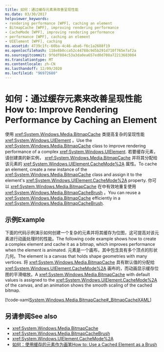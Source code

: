 ```yaml
---
title: 如何：通过缓存元素来改善呈现性能
ms.date: 03/30/2017
helpviewer_keywords:
- rendering performance [WPF], caching an element
- BitmapCache [WPF], improving rendering performance
- CacheMode [WPF], improving rendering performance
- performance [WPF], caching an element
- UIElement [WPF], caching
ms.assetid: 4739c1fc-60ba-4c46-aba6-f6c1a2688f19
ms.openlocfilehash: 118e8b0cca52c44788c9d5b291d710f765e7af2a
ms.sourcegitcommit: 9f6df084c53a3da0ea657ed0d708a72213683084
ms.translationtype: MT
ms.contentlocale: zh-CN
ms.lasthandoff: 12/09/2020
ms.locfileid: "96972680"
---
```

# <a name="how-to-improve-rendering-performance-by-caching-an-element"></a><span data-ttu-id="af820-102">如何：通过缓存元素来改善呈现性能</span><span class="sxs-lookup"><span data-stu-id="af820-102">How to: Improve Rendering Performance by Caching an Element</span></span>
<span data-ttu-id="af820-103">使用 <xref:System.Windows.Media.BitmapCache> 类提高复杂的呈现性能 <xref:System.Windows.UIElement> 。</span><span class="sxs-lookup"><span data-stu-id="af820-103">Use the <xref:System.Windows.Media.BitmapCache> class to improve rendering performance of a complex <xref:System.Windows.UIElement>.</span></span> <span data-ttu-id="af820-104">若要缓存元素，请创建类的新实例， <xref:System.Windows.Media.BitmapCache> 并将其分配给该元素的 <xref:System.Windows.UIElement.CacheMode%2A> 属性。</span><span class="sxs-lookup"><span data-stu-id="af820-104">To cache an element, create a new instance of the <xref:System.Windows.Media.BitmapCache> class and assign it to the element's <xref:System.Windows.UIElement.CacheMode%2A> property.</span></span> <span data-ttu-id="af820-105">你可以 <xref:System.Windows.Media.BitmapCache> 在中有效地重复使用 <xref:System.Windows.Media.BitmapCacheBrush> 。</span><span class="sxs-lookup"><span data-stu-id="af820-105">You can reuse a <xref:System.Windows.Media.BitmapCache> efficiently in a <xref:System.Windows.Media.BitmapCacheBrush>.</span></span>  
  
## <a name="example"></a><span data-ttu-id="af820-106">示例</span><span class="sxs-lookup"><span data-stu-id="af820-106">Example</span></span>  
 <span data-ttu-id="af820-107">下面的代码示例演示如何创建一个复杂的元素并将其缓存为位图，这可提高对该元素进行动画处理时的性能。</span><span class="sxs-lookup"><span data-stu-id="af820-107">The following code example shows how to create a complex element and cache it as a bitmap, which improves performance when the element is animated.</span></span> <span data-ttu-id="af820-108">元素是一个画布，其中包含具有多个顶点的形状几何。</span><span class="sxs-lookup"><span data-stu-id="af820-108">The element is a canvas that holds shape geometries with many vertices.</span></span> <span data-ttu-id="af820-109">将 <xref:System.Windows.Media.BitmapCache> 具有默认值的分配给 <xref:System.Windows.UIElement.CacheMode%2A> 画布的，而动画显示缓存位图的平滑缩放。</span><span class="sxs-lookup"><span data-stu-id="af820-109">A <xref:System.Windows.Media.BitmapCache> with default values is assigned to the <xref:System.Windows.UIElement.CacheMode%2A> of the canvas, and an animation shows the smooth scaling of the cached bitmap.</span></span>  
  
 [!code-xaml[System.Windows.Media.BitmapCache#_BitmapCacheXAML](~/samples/snippets/csharp/VS_Snippets_Wpf/system.windows.media.bitmapcache/cs/window1.xaml#_bitmapcachexaml)]  
  
## <a name="see-also"></a><span data-ttu-id="af820-110">另请参阅</span><span class="sxs-lookup"><span data-stu-id="af820-110">See also</span></span>

- <xref:System.Windows.Media.BitmapCache>
- <xref:System.Windows.Media.BitmapCacheBrush>
- <xref:System.Windows.UIElement.CacheMode%2A>
- [<span data-ttu-id="af820-111">如何：使用缓存的元素作为画笔</span><span class="sxs-lookup"><span data-stu-id="af820-111">How to: Use a Cached Element as a Brush</span></span>](how-to-use-a-cached-element-as-a-brush.md)
